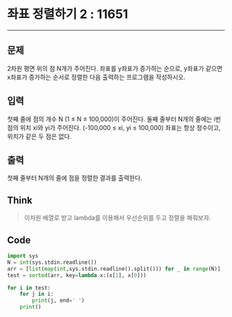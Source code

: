 # 좌표 정렬하기 2 : 11651

-------

## 문제

2차원 평면 위의 점 N개가 주어진다. 좌표를 y좌표가 증가하는 순으로, y좌표가 같으면 x좌표가 증가하는 순서로 정렬한 다음 출력하는 프로그램을 작성하시오.

## 입력

첫째 줄에 점의 개수 N (1 ≤ N ≤ 100,000)이 주어진다. 둘째 줄부터 N개의 줄에는 i번점의 위치 xi와 yi가 주어진다. (-100,000 ≤ xi, yi ≤ 100,000) 좌표는 항상 정수이고, 위치가 같은 두 점은 없다.

## 출력

첫째 줄부터 N개의 줄에 점을 정렬한 결과를 출력한다.

## Think

>이차원 배열로 받고 lambda를 이용해서 우선순위를 두고 정렬을 해줘보자.

## Code

```python
import sys
N = int(sys.stdin.readline())
arr = [list(map(int,sys.stdin.readline().split())) for _ in range(N)]
test = sorted(arr, key=lambda x:(x[1], x[0]))

for i in test:
    for j in i:
        print(j, end=' ')
    print()
```

